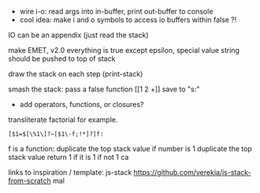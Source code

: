 * wire i-o: read args into in-buffer, print out-buffer to console
* cool idea: make i and o symbols to access io buffers within false ?!

IO can be an appendix (just read the stack)

make EMET, v2.0
everything is true except epsilon, special value
string should be pushed to top of stack

draw the stack on each step (print-stack)

smash the stack:
pass a false function [[1 2 +]] save to "s:"

* add operators, functions, or closures?


transliterate factorial for example.

`[$1=$[\%1\]?~[$1\-f;!*]?]f:`

f is a function:
    duplicate the top stack value
    if number is 1
    duplicate the top stack value
    return 1 if it is 1
    if not 1
    ca
    

links to inspiration / template:
js-stack https://github.com/verekia/js-stack-from-scratch
mal
